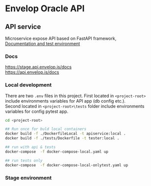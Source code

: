 # Envelop Oracle API  
## API service
Microservice expose API based on FastAPI framework,  
[Documentation and test environment](https://domain/docs)  

### Docs
https://stage.api.envelop.is/docs  
https://api.envelop.is/docs  

### Local development
There are two `.env` files in this project. First located in 
`<project-root>` include environments variables for API app (db config etc.).  
Second located in `<project-root>\tests` folder include environments variables for
config pytest app.

```bash
cd <project-root>

## Run once for buld local containers
docker build -f ./DockerfileLocal -t apiservice:local .
docker build -f ./tests/Dockerfile -t tester:local .

## run with api & tests
docker-compose  -f docker-compose-local.yaml up

## run tests only
docker-compose  -f docker-compose-local-onlytest.yaml up

```
### Stage environment


